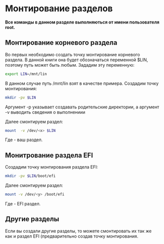 # Монтирование разделов
**Все команды в данном разделе выполняються от имени пользователя root.**

## Монтирование корневого раздела

Во первых необходимо создать точку монтирование корневого раздела. В данной книги она будет обозначаться переменной $LIN, поэтому путь может быть любым.
Зададим эту переменную:
```bash
export LIN=/mnt/lin
```
В данном случае путь /mnt/lin взят в качестве примера.
Создадим точку монтирования:
```bash
mkdir -pv $LIN
```
Аргумент -p указывает создавать родительские директории, а аргумент -v выводить сведения о выполнениии

Далее смонтируем раздел:
```bash
mount  -v /dev/<x> $LIN
```
Где <x> - ваш раздел.
  
## Монитрование раздела EFI

Создадим точку монтирования раздела EFI:
```bash
mkdir -pv $LIN/boot/efi
```

Далее смонтируем раздел:

```bash
mount -v /dev/<y> /boot/efi
```
Где <y> - EFI раздел.
  
## Другие разделы

Если вы создали другие разделы, то можете смонтировать их так же как и раздел EFI (предварительно создав точку монтирования.

